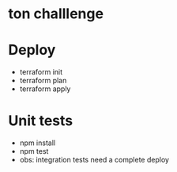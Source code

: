 # ton challlenge

# Deploy
- terraform init
- terraform plan
- terraform apply

# Unit tests
- npm install
- npm test
- obs: integration tests need a complete deploy
